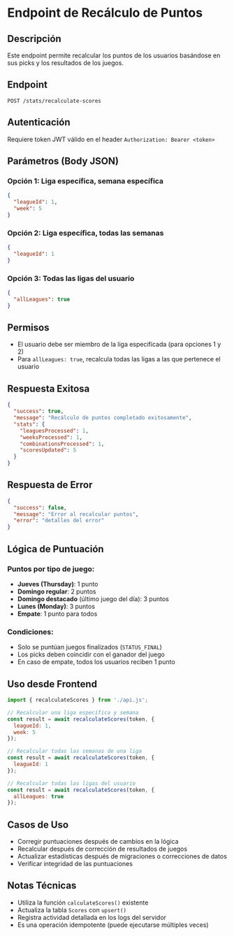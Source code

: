 # Endpoint de Recálculo de Puntos

## Descripción
Este endpoint permite recalcular los puntos de los usuarios basándose en sus picks y los resultados de los juegos.

## Endpoint
```
POST /stats/recalculate-scores
```

## Autenticación
Requiere token JWT válido en el header `Authorization: Bearer <token>`

## Parámetros (Body JSON)

### Opción 1: Liga específica, semana específica
```json
{
  "leagueId": 1,
  "week": 5
}
```

### Opción 2: Liga específica, todas las semanas
```json
{
  "leagueId": 1
}
```

### Opción 3: Todas las ligas del usuario
```json
{
  "allLeagues": true
}
```

## Permisos
- El usuario debe ser miembro de la liga especificada (para opciones 1 y 2)
- Para `allLeagues: true`, recalcula todas las ligas a las que pertenece el usuario

## Respuesta Exitosa
```json
{
  "success": true,
  "message": "Recálculo de puntos completado exitosamente",
  "stats": {
    "leaguesProcessed": 1,
    "weeksProcessed": 1,
    "combinationsProcessed": 1,
    "scoresUpdated": 5
  }
}
```

## Respuesta de Error
```json
{
  "success": false,
  "message": "Error al recalcular puntos",
  "error": "detalles del error"
}
```

## Lógica de Puntuación

### Puntos por tipo de juego:
- **Jueves (Thursday)**: 1 punto
- **Domingo regular**: 2 puntos
- **Domingo destacado** (último juego del día): 3 puntos
- **Lunes (Monday)**: 3 puntos
- **Empate**: 1 punto para todos

### Condiciones:
- Solo se puntúan juegos finalizados (`STATUS_FINAL`)
- Los picks deben coincidir con el ganador del juego
- En caso de empate, todos los usuarios reciben 1 punto

## Uso desde Frontend

```javascript
import { recalculateScores } from './api.js';

// Recalcular una liga específica y semana
const result = await recalculateScores(token, {
  leagueId: 1,
  week: 5
});

// Recalcular todas las semanas de una liga
const result = await recalculateScores(token, {
  leagueId: 1
});

// Recalcular todas las ligas del usuario
const result = await recalculateScores(token, {
  allLeagues: true
});
```

## Casos de Uso
- Corregir puntuaciones después de cambios en la lógica
- Recalcular después de corrección de resultados de juegos
- Actualizar estadísticas después de migraciones o correcciones de datos
- Verificar integridad de las puntuaciones

## Notas Técnicas
- Utiliza la función `calculateScores()` existente
- Actualiza la tabla `Scores` con `upsert()`
- Registra actividad detallada en los logs del servidor
- Es una operación idempotente (puede ejecutarse múltiples veces)